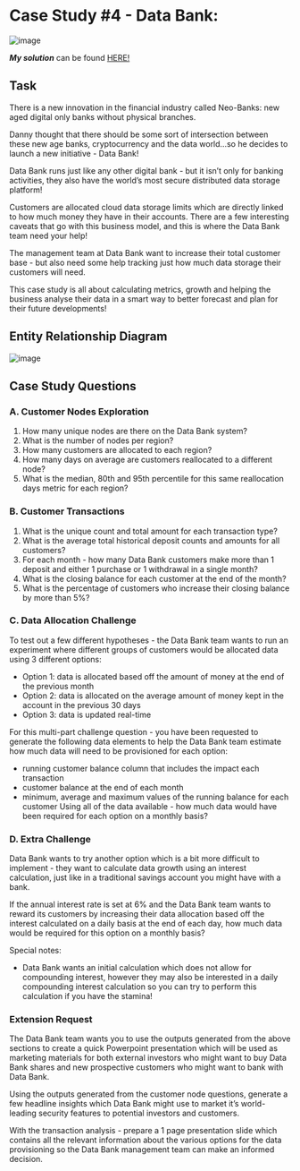 # Case Study #4 - Data Bank:

![image](https://user-images.githubusercontent.com/59825363/196279439-1d26a9e7-959f-4c8f-972c-2f4bdf0b7f40.png)

**_My solution_** can be found [HERE!](https://github.com/TJBRocker/SQL-Portfolio/blob/main/8%20Week%20SQL%20Challenge/Case%20Study%20%234%20-%20Data%20Bank/Solution.md)

## Task

There is a new innovation in the financial industry called Neo-Banks: new aged digital only banks without physical branches.

Danny thought that there should be some sort of intersection between these new age banks, cryptocurrency and the data world…so he decides to launch a new initiative - Data Bank!

Data Bank runs just like any other digital bank - but it isn’t only for banking activities, they also have the world’s most secure distributed data storage platform!

Customers are allocated cloud data storage limits which are directly linked to how much money they have in their accounts. There are a few interesting caveats that go with this business model, and this is where the Data Bank team need your help!

The management team at Data Bank want to increase their total customer base - but also need some help tracking just how much data storage their customers will need.

This case study is all about calculating metrics, growth and helping the business analyse their data in a smart way to better forecast and plan for their future developments!

## Entity Relationship Diagram

![image](https://user-images.githubusercontent.com/59825363/196281857-2138c17e-2f46-414c-84f1-28bd7a46b8e7.png)

## Case Study Questions

### A. Customer Nodes Exploration
1.  How many unique nodes are there on the Data Bank system?
2.  What is the number of nodes per region?
3.  How many customers are allocated to each region?
4.  How many days on average are customers reallocated to a different node?
5.  What is the median, 80th and 95th percentile for this same reallocation days metric for each region?

### B. Customer Transactions
1.  What is the unique count and total amount for each transaction type?
2.  What is the average total historical deposit counts and amounts for all customers?
3.  For each month - how many Data Bank customers make more than 1 deposit and either 1 purchase or 1 withdrawal in a single month?
4.  What is the closing balance for each customer at the end of the month?
5.  What is the percentage of customers who increase their closing balance by more than 5%?

### C. Data Allocation Challenge
To test out a few different hypotheses - the Data Bank team wants to run an experiment where different groups of customers would be allocated data using 3 different options:

-  Option 1: data is allocated based off the amount of money at the end of the previous month
-  Option 2: data is allocated on the average amount of money kept in the account in the previous 30 days
-  Option 3: data is updated real-time
  
For this multi-part challenge question - you have been requested to generate the following data elements to help the Data Bank team estimate how much data will need to be provisioned for each option:

-  running customer balance column that includes the impact each transaction
-  customer balance at the end of each month
-  minimum, average and maximum values of the running balance for each customer
Using all of the data available - how much data would have been required for each option on a monthly basis?

### D. Extra Challenge
Data Bank wants to try another option which is a bit more difficult to implement - they want to calculate data growth using an interest calculation, just like in a traditional savings account you might have with a bank.

If the annual interest rate is set at 6% and the Data Bank team wants to reward its customers by increasing their data allocation based off the interest calculated on a daily basis at the end of each day, how much data would be required for this option on a monthly basis?

Special notes:

-  Data Bank wants an initial calculation which does not allow for compounding interest, however they may also be interested in a daily compounding interest calculation so you can try to perform this calculation if you have the stamina!


### Extension Request
The Data Bank team wants you to use the outputs generated from the above sections to create a quick Powerpoint presentation which will be used as marketing materials for both external investors who might want to buy Data Bank shares and new prospective customers who might want to bank with Data Bank.

Using the outputs generated from the customer node questions, generate a few headline insights which Data Bank might use to market it’s world-leading security features to potential investors and customers.

With the transaction analysis - prepare a 1 page presentation slide which contains all the relevant information about the various options for the data provisioning so the Data Bank management team can make an informed decision.
